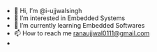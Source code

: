 - 👋 Hi, I’m @i-ujjwalsingh
- 👀 I’m interested in Embedded Systems
- 🌱 I’m currently learning Embedded Softwares
- 📫 How to reach me ranaujjwal0111@gmail.com
- 

<!---
i-ujjwalsingh/i-ujjwalsingh is a ✨ special ✨ repository because its `README.md` (this file) appears on your GitHub profile.
You can click the Preview link to take a look at your changes.
--->
